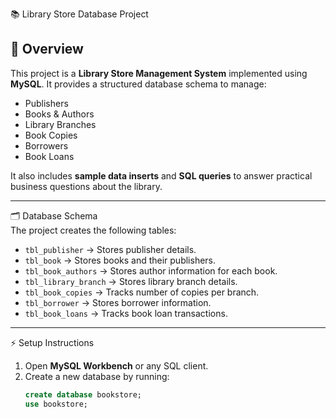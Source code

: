 📚 Library Store Database Project  

## 📖 Overview  
This project is a **Library Store Management System** implemented using **MySQL**. It provides a structured database schema to manage:  
- Publishers  
- Books & Authors  
- Library Branches  
- Book Copies  
- Borrowers  
- Book Loans  

It also includes **sample data inserts** and **SQL queries** to answer practical business questions about the library.  

---

🗂 Database Schema  
The project creates the following tables:  
- `tbl_publisher` → Stores publisher details.  
- `tbl_book` → Stores books and their publishers.  
- `tbl_book_authors` → Stores author information for each book.  
- `tbl_library_branch` → Stores library branch details.  
- `tbl_book_copies` → Tracks number of copies per branch.  
- `tbl_borrower` → Stores borrower information.  
- `tbl_book_loans` → Tracks book loan transactions.  

---

⚡ Setup Instructions  
1. Open **MySQL Workbench** or any SQL client.  
2. Create a new database by running:  
   ```sql
   create database bookstore;
   use bookstore;
